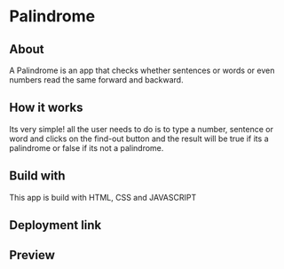 # Palindrome
## About
A Palindrome is an app that checks whether sentences or words or even numbers read the same forward and backward.
## How it works
Its very simple! all the user needs to do is to type a number, sentence or word and clicks on the find-out button and the result will be true if its a palindrome or false if its not a palindrome.
## Build with
 This app is build with HTML, CSS and JAVASCRIPT
## Deployment link
## Preview
